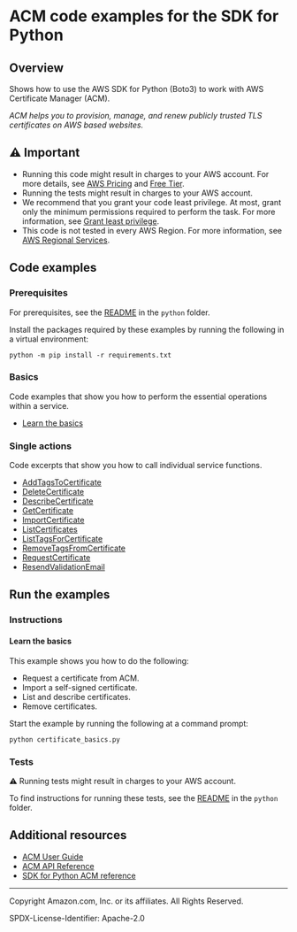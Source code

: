 # ACM code examples for the SDK for Python

## Overview

Shows how to use the AWS SDK for Python (Boto3) to work with AWS Certificate Manager (ACM).

<!--custom.overview.start-->
<!--custom.overview.end-->

_ACM helps you to provision, manage, and renew publicly trusted TLS certificates on AWS based websites._

## ⚠ Important

* Running this code might result in charges to your AWS account. For more details, see [AWS Pricing](https://aws.amazon.com/pricing/) and [Free Tier](https://aws.amazon.com/free/).
* Running the tests might result in charges to your AWS account.
* We recommend that you grant your code least privilege. At most, grant only the minimum permissions required to perform the task. For more information, see [Grant least privilege](https://docs.aws.amazon.com/IAM/latest/UserGuide/best-practices.html#grant-least-privilege).
* This code is not tested in every AWS Region. For more information, see [AWS Regional Services](https://aws.amazon.com/about-aws/global-infrastructure/regional-product-services).

<!--custom.important.start-->
<!--custom.important.end-->

## Code examples

### Prerequisites

For prerequisites, see the [README](../../README.md#Prerequisites) in the `python` folder.

Install the packages required by these examples by running the following in a virtual environment:

```
python -m pip install -r requirements.txt
```

<!--custom.prerequisites.start-->
<!--custom.prerequisites.end-->

### Basics

Code examples that show you how to perform the essential operations within a service.

- [Learn the basics](certificate_basics.py)


### Single actions

Code excerpts that show you how to call individual service functions.

- [AddTagsToCertificate](certificate_basics.py#L168)
- [DeleteCertificate](certificate_basics.py#L152)
- [DescribeCertificate](certificate_basics.py#L37)
- [GetCertificate](certificate_basics.py#L61)
- [ImportCertificate](certificate_basics.py#L128)
- [ListCertificates](certificate_basics.py#L80)
- [ListTagsForCertificate](certificate_basics.py#L189)
- [RemoveTagsFromCertificate](certificate_basics.py#L211)
- [RequestCertificate](certificate_basics.py#L242)
- [ResendValidationEmail](certificate_basics.py#L293)


<!--custom.examples.start-->
<!--custom.examples.end-->

## Run the examples

### Instructions


<!--custom.instructions.start-->
<!--custom.instructions.end-->


#### Learn the basics

This example shows you how to do the following:

- Request a certificate from ACM.
- Import a self-signed certificate.
- List and describe certificates.
- Remove certificates.

<!--custom.basic_prereqs.acm_Usage_ImportListRemove.start-->
<!--custom.basic_prereqs.acm_Usage_ImportListRemove.end-->

Start the example by running the following at a command prompt:

```
python certificate_basics.py
```


<!--custom.basics.acm_Usage_ImportListRemove.start-->
<!--custom.basics.acm_Usage_ImportListRemove.end-->


### Tests

⚠ Running tests might result in charges to your AWS account.


To find instructions for running these tests, see the [README](../../README.md#Tests)
in the `python` folder.



<!--custom.tests.start-->
<!--custom.tests.end-->

## Additional resources

- [ACM User Guide](https://docs.aws.amazon.com/acm/latest/userguide/acm-overview.html)
- [ACM API Reference](https://docs.aws.amazon.com/acm/latest/APIReference/Welcome.html)
- [SDK for Python ACM reference](https://boto3.amazonaws.com/v1/documentation/api/latest/reference/services/acm.html)

<!--custom.resources.start-->
<!--custom.resources.end-->

---

Copyright Amazon.com, Inc. or its affiliates. All Rights Reserved.

SPDX-License-Identifier: Apache-2.0